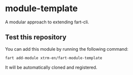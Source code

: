 # module-template

A modular approach to extending fart-cli.

## Test this repository

You can add this module by running the following command:

```bash
fart add-module xtrm-en/fart-module-template
```

It will be automatically cloned and registered.

